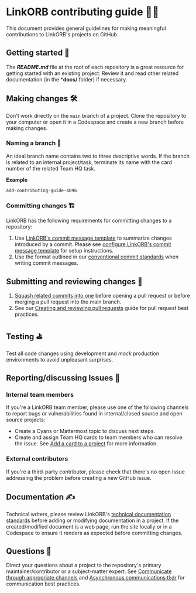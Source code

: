 # LinkORB contributing guide 👨‍💻

This document provides general guidelines for making meaningful contributions to LinkORB's projects on GitHub. 

## Getting started 🏇

The _**README.md**_ file at the root of each repository is a great resource for getting started with an existing project. Review it and read other related documentation (in the ***docs/** folder) if necessary.

## Making changes 🛠

Don't work directly on the `main` branch of a project. Clone the repository to your computer or open it in a Codespace and create a new branch before making changes.

### Naming a branch 🎋

An ideal branch name contains two to three descriptive words. If the branch is related to an internal project/task, terminate its name with the card number of the related Team HQ task.

**Example**

```
add-contributing-guide-4096
```

### Committing changes 🏗

LinkORB has the following requirements for committing changes to a repository:

1. Use [LinkORB's commit message template](/linkorb_commit.template) to summarize changes introduced by a commit. Please see [configure LinkORB's commit message template](https://engineering.linkorb.com/topics/git/articles/commit-template/) for setup instructions.
2. Use the format outlined in our [conventional commit standards](https://engineering.linkorb.com/topics/git/articles/commit-standards/) when writing commit messages.

## Submitting and reviewing changes 🚀

1. [Squash related commits into one](https://engineering.linkorb.com/topics/git/articles/squash-related-commits/) before opening a pull request or before merging a pull request into the main branch.
2. See our [Creating and reviewing pull requests](https://engineering.linkorb.com/topics/git/articles/reviewing-pr/) guide for pull request best practices.

## Testing ⛳

Test all code changes using development and _mock_ production environments to avoid unpleasant surprises.

## Reporting/discussing Issues 🚧

### Internal team members

If you're a LinkORB team member, please use one of the following channels to report bugs or vulnerabilities found in internal/closed source and open source projects:

- Create a Cyans or Mattermost topic to discuss next steps.
- Create and assign Team HQ cards to team members who can resolve the issue. See [Add a card to a project](https://engineering.linkorb.com/about/culture-handbook/project-cards/#add-a-card-to-a-project) for more information.

### External contributors

If you're a third-party contributor, please check that there's no open issue addressing the problem before creating a new GitHub issue.

## Documentation ✍

Technical writers, please review LinkORB's [technical documentation standards](https://engineering.linkorb.com/topics/technical-documentation/articles/getting-started/#technical-documentation-standards) before adding or modifying documentation in a project. If the created/modified document is a web page, run the site locally or in a Codespace to ensure it renders as expected before committing changes.

## Questions 🙋

Direct your questions about a project to the repository's primary maintainer/contributor or a subject-matter expert. See [Communicate through appropriate channels](https://engineering.linkorb.com/about/culture-handbook/first-day-and-week/#communicate-through-appropriate-channels) and [Asynchronous communications tl;dr](https://engineering.linkorb.com/about/culture-handbook/first-day-and-week/#asynchronous-communications-tldr) for communication best practices.